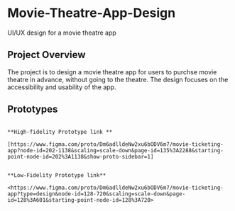 # Movie-Theatre-App-Design
UI/UX design for a movie theatre app

## Project Overview
The project is to design a movie theatre app for users to purchse movie theatre in advance, without going to the theatre. The design focuses on the accessibility and usability of the app.

## Prototypes
```Hi-fi Prototype link

**High-fidelity Prototype link **

[https://www.figma.com/proto/Dm6adlldeNw2xu6bODV6m7/movie-ticketing-app?node-id=202-1138&scaling=scale-down&page-id=135%3A2288&starting-point-node-id=202%3A1138&show-proto-sidebar=1]


**Low-Fidelity Prototype link**

<https://www.figma.com/proto/Dm6adlldeNw2xu6bODV6m7/movie-ticketing-app?type=design&node-id=128-720&scaling=scale-down&page-id=128%3A601&starting-point-node-id=128%3A720>
```
